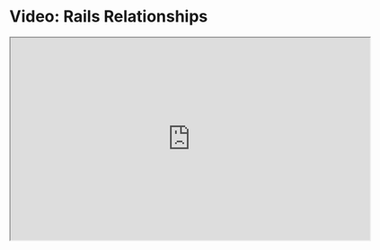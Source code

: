 # Video: Rails Relationships

<iframe src="https://player.vimeo.com/video/606853272/?title=0&byline=0&portrait=0" width="640" height="360" allowfullscreen="allowfullscreen" allow="autoplay; fullscreen; picture-in-picture"></iframe>
